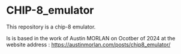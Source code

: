 # CHIP-8_emulator

This repository is a chip-8 emulator.

Is is based in the work of Austin MORLAN on Ocotber of 2024 at the website address : https://austinmorlan.com/posts/chip8_emulator/
